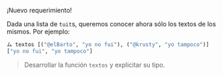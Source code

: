¡Nuevo requerimiento!

Dada una lista de `tuit`s, queremos conocer ahora sólo los textos de los mismos. Por ejemplo:

```haskell
ム textos [("@elBarto", "yo no fui"), ("@krusty", "yo tampoco")]
["yo no fui", "yo tampoco"]
```

> Desarrollar la función `textos` y explicitar su tipo.